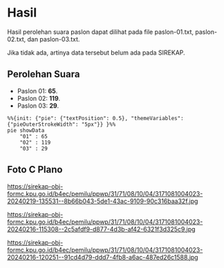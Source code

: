 # Hasil

Hasil perolehan suara paslon dapat dilihat pada file paslon-01.txt, paslon-02.txt, dan paslon-03.txt.

Jika tidak ada, artinya data tersebut belum ada pada SIREKAP.

## Perolehan Suara

 * Paslon 01: **65**.
 * Paslon 02: **119**.
 * Paslon 03: **29**.

```mermaid
%%{init: {"pie": {"textPosition": 0.5}, "themeVariables": {"pieOuterStrokeWidth": "5px"}} }%%
pie showData
    "01" : 65
    "02" : 119
    "03" : 29
```
## Foto C Plano

https://sirekap-obj-formc.kpu.go.id/b4ec/pemilu/ppwp/31/71/08/10/04/3171081004023-20240219-135531--8b66b043-5de1-43ac-9109-90c316baa32f.jpg

https://sirekap-obj-formc.kpu.go.id/b4ec/pemilu/ppwp/31/71/08/10/04/3171081004023-20240216-115308--2c5afdf9-d877-4d3b-af42-6321f3d325c9.jpg

https://sirekap-obj-formc.kpu.go.id/b4ec/pemilu/ppwp/31/71/08/10/04/3171081004023-20240216-120251--91cd4d79-ddd7-4fb8-a6ac-487ed26c1588.jpg
